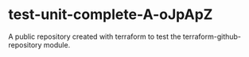 # test-unit-complete-A-oJpApZ
A public repository created with terraform to test the terraform-github-repository module.

